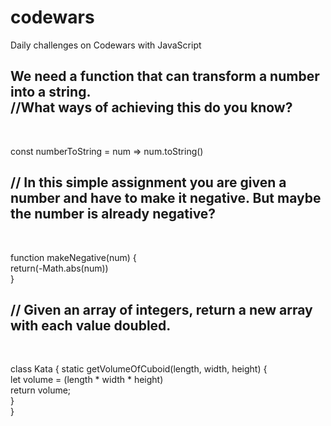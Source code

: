 # codewars
Daily challenges on Codewars with JavaScript


<h2>We need a function that can transform a number into a string.<br>
//What ways of achieving this do you know?</h2><br>

const numberToString = num => num.toString()


<h2>// In this simple assignment you are given a number and have to make it negative. But maybe the number is already negative?</h2><br>

function makeNegative(num) {<br>
  return(-Math.abs(num))<br>
}

<h2>// Given an array of integers, return a new array with each value doubled. </h2><br>

class Kata {
  static getVolumeOfCuboid(length, width, height) {<br>
    let volume = (length * width * height)<br>
    return volume;<br>
  }<br>
}
